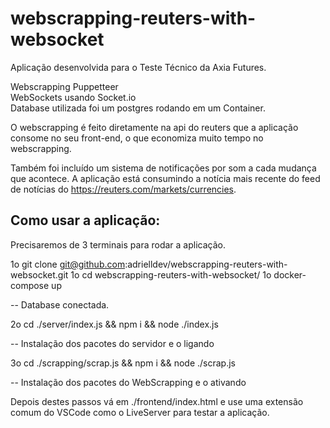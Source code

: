 # webscrapping-reuters-with-websocket
Aplicação desenvolvida para o Teste Técnico da Axia Futures. 

Webscrapping Puppetteer <br>
WebSockets usando Socket.io <br>
Database utilizada foi um postgres rodando em um Container.

O webscrapping é feito diretamente na api do reuters que a aplicação consome no seu front-end, o que economiza muito tempo no webscrapping.

Também foi incluído um sistema de notificações por som a cada mudança que acontece. A aplicação está consumindo a notícia mais recente do feed de notícias
do https://reuters.com/markets/currencies.

## Como usar a aplicação:
Precisaremos de 3 terminais para rodar a aplicação.

1o  git clone git@github.com:adrielldev/webscrapping-reuters-with-websocket.git
1o  cd webscrapping-reuters-with-websocket/
1o  docker-compose up 

-- Database conectada.

2o  cd ./server/index.js && npm i && node ./index.js

-- Instalação dos pacotes do servidor e o ligando

3o cd ./scrapping/scrap.js && npm i && node ./scrap.js

-- Instalação dos pacotes do WebScrapping e o ativando

Depois destes passos vá em ./frontend/index.html e use uma extensão comum do VSCode como o LiveServer para testar a aplicação.

